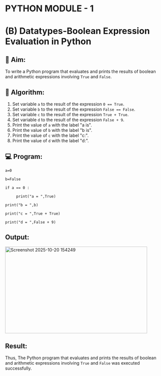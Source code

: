 # PYTHON MODULE - 1
# (B) Datatypes-Boolean Expression Evaluation in Python

## 🎯 Aim:
To write a Python program that evaluates and prints the results of boolean and arithmetic expressions involving `True` and `False`.

## 🧠 Algorithm:
1. Set variable `a` to the result of the expression `0 == True`.
2. Set variable `b` to the result of the expression `False == False`.
3. Set variable `c` to the result of the expression `True + True`.
4. Set variable `d` to the result of the expression `False + 9`.
5. Print the value of `a` with the label "a is".
6. Print the value of `b` with the label "b is".
7. Print the value of `c` with the label "c:".
8. Print the value of `d` with the label "d:".

## 💻 Program:

    a=0

    b=False

    if a == 0 :

         print("a = ",True)

    print("b = ",b)

    print("c = ",True + True)

    print("d = ",False + 9)

## Output:

<img width="461" height="282" alt="Screenshot 2025-10-20 154249" src="https://github.com/user-attachments/assets/a8e443c1-a769-4e1b-8fe3-310d74faae60" />

## Result:

Thus, The Python program that evaluates and prints the results of boolean and arithmetic expressions involving `True` and `False` was executed successfully.
